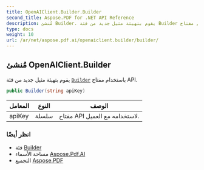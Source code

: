 ```yaml
---
title: OpenAIClient.Builder.Builder
second_title: Aspose.PDF for .NET API Reference
description: مُنشئ Builder. يقوم بتهيئة مثيل جديد من فئة Builder باستخدام مفتاح API
type: docs
weight: 10
url: /ar/net/aspose.pdf.ai/openaiclient.builder/builder/
---
```

## مُنشئ OpenAIClient.Builder

يقوم بتهيئة مثيل جديد من فئة [`Builder`](../) باستخدام مفتاح API.

```csharp
public Builder(string apiKey)
```

| المعامل | النوع | الوصف |
| --- | --- | --- |
| apiKey | سلسلة | مفتاح API لاستخدامه مع العميل. |

### انظر أيضًا

* فئة [Builder](../)
* مساحة الأسماء [Aspose.Pdf.AI](../../../aspose.pdf.ai/)
* التجميع [Aspose.PDF](../../../)